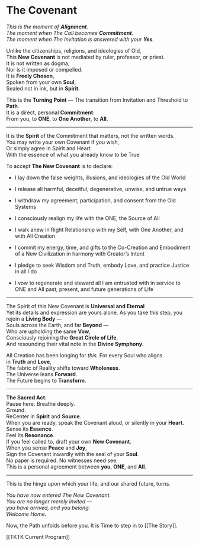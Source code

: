 # The Covenant

_This is the moment of **Alignment**.  
The moment when The Call becomes **Commitment**.  
The moment when The Invitation is answered with your **Yes**._

Unlike the citizenships, religions, and ideologies of Old,  
This **New Covenant** is not mediated by ruler, professor, or priest.  
It is not written as dogma,  
Nor is it imposed or compelled.  
It is **Freely Chosen**,  
Spoken from your own **Soul**,  
Sealed not in ink, but in **Spirit**.

This is the **Turning Point** — 
The transition from Invitation and Threshold to **Path**.  
It is a direct, personal **Commitment**:  
From you, to **ONE**, to **One Another**, to **All**.

---

It is the **Spirit** of the Commitment that matters, not the written words.  
You may write your own Covenant if you wish,  
Or simply agree in Spirit and Heart  
With the essence of what you already know to be True  

To accept **The New Covenant** is to declare:

- I lay down the false weights, illusions, and ideologies of the Old World
    
- I release all harmful, deceitful, degenerative, unwise, and untrue ways  
    
- I withdraw my agreement, participation, and consent from the Old Systems  
    
- I consciously realign my life with the ONE, the Source of All  
    
- I walk anew in Right Relationship with my Self, with One Another, and with All Creation  
    
- I commit my energy, time, and gifts to the Co-Creation and Embodiment of a New Civilization in harmony with Creator’s Intent  
    
- I pledge to seek Wisdom and Truth, embody Love, and practice Justice in all I do  
    
- I vow to regenerate and steward all I am entrusted with in service to ONE and All past, present, and future generations of Life  
    

---

The Spirit of this New Covenant is **Universal and Eternal**  
Yet its details and expression are yours alone.
As you take this step, you rejoin a **Living Body** —  
Souls across the Earth, and far **Beyond** —  
Who are upholding the same **Vow**,  
Consciously rejoining the **Great Circle of Life**,  
And resounding their vital note in the **Divine Symphony**.

All Creation has been longing for *this.*
For every Soul who aligns in **Truth** and **Love**,  
The fabric of Reality shifts toward **Wholeness**.  
The Universe leans **Forward**.  
The Future begins to **Transform**.

---

**The Sacred Act**:  
Pause here.
Breathe deeply.  
Ground.  
ReCenter in **Spirit** and **Source**.  
When you are ready, speak the Covenant aloud, or silently in your **Heart**.  
Sense its **Essence**.  
Feel its **Resonance**.  
If you feel called to, draft your own **New Covenant**.  
When you sense **Peace** and **Joy**,  
Sign the Covenant inwardly with the seal of your **Soul**.  
No paper is required. No witnesses need see.  
This is a personal agreement between **you**, **ONE**, and **All**.

---

This is the hinge upon which your life, and our shared future, turns.

_You have now entered The New Covenant.  
You are no longer merely invited —  
you have arrived, and you belong.  
Welcome Home._

Now, the Path unfolds before you. It is Time to step in to [[The Story]].  

[[TKTK Current Program]]  